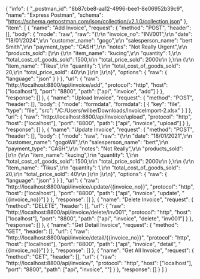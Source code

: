 {
    "info": {
        "_postman_id": "8b87cbe8-aa12-4996-bee1-8e06952b39c9",
        "name": "Express Postman",
        "schema": "https://schema.getpostman.com/json/collection/v2.1.0/collection.json"
    },
    "item": [
        {
            "name": "Add Invoice",
            "request": {
                "method": "POST",
                "header": [],
                "body": {
                    "mode": "raw",
                    "raw": "{\r\n \"invoice_no\": \"INV001\",\r\n \"date\": \"18/01/2024\",\r\n \"customer_name\": \"gogo\",\r\n \"salesperson_name\": \"bert Smith\",\r\n \"payment_type\": \"CASH\",\r\n \"notes\": \"Not Really Urgent\",\r\n \"products_sold\": [\r\n {\r\n \"item_name\": \"kucing\",\r\n \"quantity\": 1,\r\n \"total_cost_of_goods_sold\": 1500,\r\n \"total_price_sold\": 2000\r\n },\r\n {\r\n \"item_name\": \"Tikus\",\r\n \"quantity\": 1,\r\n \"total_cost_of_goods_sold\": 20,\r\n \"total_price_sold\": 40\r\n }\r\n ]\r\n}",
                    "options": {
                        "raw": {
                            "language": "json"
                        }
                    }
                },
                "url": {
                    "raw": "http://localhost:8800/api/invoice/add",
                    "protocol": "http",
                    "host": ["localhost"],
                    "port": "8800",
                    "path": ["api", "invoice", "add"]
                }
            },
            "response": []
        },
        {
            "name": "Upload Invoice",
            "request": {
                "method": "POST",
                "header": [],
                "body": {
                    "mode": "formdata",
                    "formdata": [
                        {
                            "key": "file",
                            "type": "file",
                            "src": "/C:/Users/wilbe/Downloads/InvoiceImport-2.xlsx"
                        }
                    ]
                },
                "url": {
                    "raw": "http://localhost:8800/api/invoice/upload",
                    "protocol": "http",
                    "host": ["localhost"],
                    "port": "8800",
                    "path": ["api", "invoice", "upload"]
                }
            },
            "response": []
        },
        {
            "name": "Update Invoice",
            "request": {
                "method": "POST",
                "header": [],
                "body": {
                    "mode": "raw",
                    "raw": "{\r\n \"date\": \"18/01/2021\",\r\n \"customer_name\": \"gogoWil\",\r\n \"salesperson_name\": \"bert\",\r\n \"payment_type\": \"CASH\",\r\n \"notes\": \"Not Really\",\r\n \"products_sold\": [\r\n {\r\n \"item_name\": \"kucing\",\r\n \"quantity\": 1,\r\n \"total_cost_of_goods_sold\": 1500,\r\n \"total_price_sold\": 2000\r\n },\r\n {\r\n \"item_name\": \"Tikus\",\r\n \"quantity\": 1,\r\n \"total_cost_of_goods_sold\": 20,\r\n \"total_price_sold\": 40\r\n }\r\n ]\r\n}",
                    "options": {
                        "raw": {
                            "language": "json"
                        }
                    }
                },
                "url": {
                    "raw": "http://localhost:8800/api/invoice/update/{{invoice_no}}",
                    "protocol": "http",
                    "host": ["localhost"],
                    "port": "8800",
                    "path": ["api", "invoice", "update", "{{invoice_no}}"]
                }
            },
            "response": []
        },
        {
            "name": "Delete Invoice",
            "request": {
                "method": "DELETE",
                "header": [],
                "url": {
                    "raw": "http://localhost:8800/api/invoice/delete/inv001",
                    "protocol": "http",
                    "host": ["localhost"],
                    "port": "8800",
                    "path": ["api", "invoice", "delete", "inv001"]
                }
            },
            "response": []
        },
        {
            "name": "Get Detail Invoice",
            "request": {
                "method": "GET",
                "header": [],
                "url": {
                    "raw": "http://localhost:8800/api/invoice/detail/{{invoice_no}}",
                    "protocol": "http",
                    "host": ["localhost"],
                    "port": "8800",
                    "path": ["api", "invoice", "detail", "{{invoice_no}}"]
                }
            },
            "response": []
        },
        {
            "name": "Get All Invoice",
            "request": {
                "method": "GET",
                "header": [],
                "url": {
                    "raw": "http://localhost:8800/api/invoice/",
                    "protocol": "http",
                    "host": ["localhost"],
                    "port": "8800",
                    "path": ["api", "invoice", ""]
                }
            },
            "response": []
        }
    ]
}
